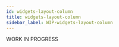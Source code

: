 ```yaml
---
id: widgets-layout-column
title: widgets-layout-column
sidebar_label: WIP-widgets-layout-column
---
```



WORK IN PROGRESS
        